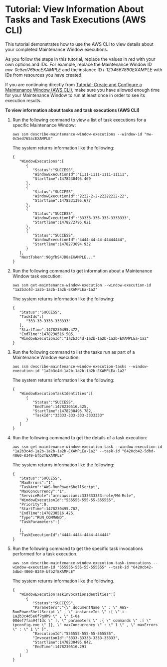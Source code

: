 # Tutorial: View Information About Tasks and Task Executions \(AWS CLI\)<a name="mw-cli-tutorial-task-info"></a>

This tutorial demonstrates how to use the AWS CLI to view details about your completed Maintenance Window executions\. 

As you follow the steps in this tutorial, replace the values in *red* with your own options and IDs\. For example, replace the Maintenance Window ID *mw\-0c5ed765acEXAMPLE* and the instance ID *i\-1234567890EXAMPLE* with IDs from resources you have created\.

If you are continuing directly from [Tutorial: Create and Configure a Maintenance Window \(AWS CLI\)](maintenance-windows-cli-tutorials-create.md), make sure you have allowed enough time for your Maintenance Window to run at least once in order to see its execution results\.

**To view information about tasks and task executions \(AWS CLI\)**

1. Run the following command to view a list of task executions for a specific Maintenance Window:

   ```
   aws ssm describe-maintenance-window-executions --window-id "mw-0c5ed765acEXAMPLE"
   ```

   The system returns information like the following:

   ```
   {
      "WindowExecutions":[
         {
            "Status":"SUCCESS",
            "WindowExecutionId":"1111-1111-1111-11111",
            "StartTime":1478230495.469
         },
         {
            "Status":"SUCCESS",
            "WindowExecutionId":"2222-2-2-22222222-22",
            "StartTime":1478231395.677
         },
         {
            "Status":"SUCCESS",
            "WindowExecutionId":"33333-333-333-3333333",
            "StartTime":1478272795.021
         },
         {
            "Status":"SUCCESS",
            "WindowExecutionId":"4444-44-44-44444444",
            "StartTime":1478273694.932
         }
      ],
      "NextToken":90gfhS4JD8aEXAMPLE..."
   }
   ```

1. Run the following command to get information about a Maintenance Window task execution:

   ```
   aws ssm get-maintenance-window-execution --window-execution-id "1a2b3c4d-1a2b-1a2b-1a2b-EXAMPLEa-1a2"
   ```

   The system returns information like the following:

   ```
   {
      "Status":"SUCCESS",
      "TaskIds":[
         "333-33-3333-333333"
      ],
      "StartTime":1478230495.472,
      "EndTime":1478230516.505,
      "WindowExecutionId":"1a2b3c4d-1a2b-1a2b-1a2b-EXAMPLEa-1a2"
   }
   ```

1. Run the following command to list the tasks run as part of a Maintenance Window execution:

   ```
   aws ssm describe-maintenance-window-execution-tasks --window-execution-id "1a2b3c4d-1a2b-1a2b-1a2b-EXAMPLEa-1a2"
   ```

   The system returns information like the following:

   ```
   {
      "WindowExecutionTaskIdentities":[
         {
            "Status":"SUCCESS",
            "EndTime":1478230516.425,
            "StartTime":1478230495.782,
            "TaskId":"33333-333-333-3333333"
         }
      ]
   }
   ```

1. Run the following command to get the details of a task execution:

   ```
   aws ssm get-maintenance-window-execution-task --window-execution-id "1a2b3c4d-1a2b-1a2b-1a2b-EXAMPLEa-1a2" --task-id "6420cb42-5dbd-4060-8349-bfb2fEXAMPLE"
   ```

   The system returns information like the following:

   ```
   {
      "Status":"SUCCESS",
      "MaxErrors":"1",
      "TaskArn":"AWS-RunPowerShellScript",
      "MaxConcurrency":"1",
      "ServiceRole":"arn:aws:iam::333333333:role/MW-Role",
      "WindowExecutionId":"555555-555-55-555555",
      "Priority":0,
      "StartTime":1478230495.782,
      "EndTime":1478230516.425,
      "Type":"RUN_COMMAND",
      "TaskParameters":[
   
      ],
      "TaskExecutionId":"4444-4444-4444-444444"
   }
   ```

1. Run the following command to get the specific task invocations performed for a task execution\.

   ```
   aws ssm describe-maintenance-window-execution-task-invocations --window-execution-id "555555-555-55-555555" --task-id "6420cb42-5dbd-4060-8349-bfb2fEXAMPLE"
   ```

   The system returns information like the following\.

   ```
   {
      "WindowExecutionTaskInvocationIdentities":[
         {
            "Status":"SUCCESS",
            "Parameters":"{\" documentName \" : \" AWS-RunPowerShellScript \" , \" instanceIds \" :[ \" i-1a2b3c4d5e6f7g8h9 \" , \" i-0a
   00def7faa94f1dc \" ], \" parameters \" :{ \" commands \" :[ \" ipconfig.exe \" ]}, \" maxConcurrency \" : \" 1 \" , \" maxErrors \" : \" 1 \" }",
            "ExecutionId":"555555-555-55-555555",
            "InvocationId":"3333-33333-3333-33333",
            "StartTime":1478230495.842,
            "EndTime":1478230516.291
         }
      ]
   }
   ```